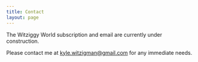 ```yaml
---
title: Contact
layout: page
---
```

The Witziggy World subscription and email are currently under construction.

Please contact me at kyle.witzigman@gmail.com for any immediate needs.